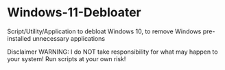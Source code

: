 # Windows-11-Debloater



Script/Utility/Application to debloat Windows 10, to remove Windows pre-installed unnecessary applications

Disclaimer
WARNING: I do NOT take responsibility for what may happen to your system! Run scripts at your own risk!
